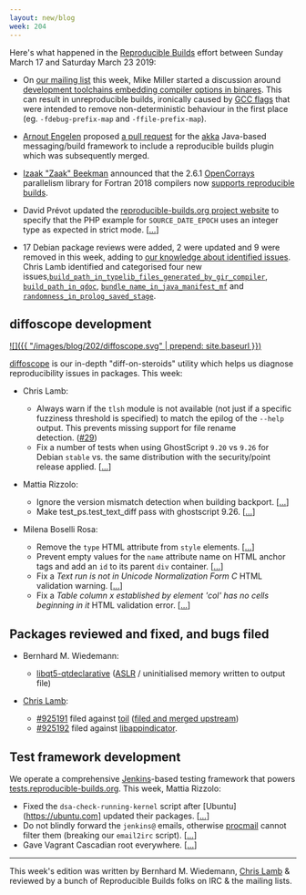 ```yaml
---
layout: new/blog
week: 204
---
```


Here's what happened in the [Reproducible Builds](https://reproducible-builds.org) effort between Sunday March 17 and Saturday March 23 2019:

* On [our mailing list](https://lists.reproducible-builds.org/pipermail/rb-general/) this week, Mike Miller started a discussion around [development toolchains embedding compiler options in binares](https://lists.reproducible-builds.org/pipermail/rb-general/2019-March/001503.html). This can result in unreproducible builds, ironically caused by [GCC flags](https://gcc.gnu.org/onlinedocs/gcc/Overall-Options.html) that were intended to remove non-deterministic behaviour in the first place (eg. `-fdebug-prefix-map` and `-ffile-prefix-map`).

* [Arnout Engelen](https://arnout.engelen.eu/) proposed [a pull request](https://github.com/akka/akka/pull/26546) for the [akka](https://akka.io/) Java-based messaging/build framework to include a reproducible builds plugin which was subsequently merged.

* [Izaak "Zaak" Beekman](https://izaakbeekman.com/) announced that the 2.6.1 [OpenCorrays](http://www.opencoarrays.org/) parallelism library for Fortran 2018 compilers now [supports reproducible builds](https://github.com/sourceryinstitute/opencoarrays/releases/tag/2.6.1).

* David Prévot updated the [reproducible-builds.org project website](https://reproducible-builds.org) to specify that the PHP example for `SOURCE_DATE_EPOCH` uses an integer type as expected in strict mode.&nbsp;[[...](https://salsa.debian.org/reproducible-builds/reproducible-website/commit/9db5438)]

* 17 Debian package reviews were added, 2 were updated and 9 were removed in this week, adding to [our knowledge about identified issues](https://tests.reproducible-builds.org/debian/index_issues.html). Chris Lamb identified and categorised four new issues,[`build_path_in_typelib_files_generated_by_gir_compiler`](https://salsa.debian.org/reproducible-builds/reproducible-notes/commit/a1697857), [`build_path_in_qdoc`](https://salsa.debian.org/reproducible-builds/reproducible-notes/commit/3d6b96da), [`bundle_name_in_java_manifest_mf`](https://salsa.debian.org/reproducible-builds/reproducible-notes/commit/0a6bebbb) and [`randomness_in_prolog_saved_stage`](https://salsa.debian.org/reproducible-builds/reproducible-notes/commit/23bc637f).

## diffoscope development

[![]({{ "/images/blog/202/diffoscope.svg" | prepend: site.baseurl }})](https://diffoscope.org)

[diffoscope](https://diffoscope.org/) is our in-depth "diff-on-steroids" utility which helps us diagnose reproducibility issues in packages. This week:

* Chris Lamb:
    * Always warn if the `tlsh` module is not available (not just if a specific fuzziness threshold is specified) to match the epilog of the `--help` output. This prevents missing support for file rename detection.&nbsp;([#29](https://salsa.debian.org/reproducible-builds/diffoscope/issues/29))
    * Fix a number of tests when using GhostScript `9.20` vs `9.26` for Debian `stable` vs. the same distribution with the security/point release applied.&nbsp;[[...](https://salsa.debian.org/reproducible-builds/diffoscope/commit/8c7b085)]

* Mattia Rizzolo:
    * Ignore the version mismatch detection when building backport.&nbsp;[[...](https://salsa.debian.org/reproducible-builds/diffoscope/commit/f23e04d)]
    * Make test\_ps.test\_text\_diff pass with ghostscript 9.26.&nbsp;[[...](https://salsa.debian.org/reproducible-builds/diffoscope/commit/a5426f7)]

* Milena Boselli Rosa:
    * Remove the `type` HTML attribute from `style` elements.&nbsp;[[...](https://salsa.debian.org/reproducible-builds/diffoscope/commit/fc082d2)]
    * Prevent empty values for the `name` attribute name on HTML anchor tags and add an `id` to its parent `div` container.&nbsp;[[...](https://salsa.debian.org/reproducible-builds/diffoscope/commit/41968b8)]
    * Fix a *Text run is not in Unicode Normalization Form C* HTML validation warning.&nbsp;[[...](https://salsa.debian.org/reproducible-builds/diffoscope/commit/92385ce)]
    * Fix a *Table column x established by element 'col' has no cells beginning in it* HTML validation error.&nbsp;[[...](https://salsa.debian.org/reproducible-builds/diffoscope/commit/951bcaf)]

## Packages reviewed and fixed, and bugs filed

* Bernhard M. Wiedemann:
    * [libqt5-qtdeclarative](https://bugreports.qt.io/browse/QTBUG-74532) ([ASLR](https://en.wikipedia.org/wiki/Address_space_layout_randomization) / uninitialised memory written to output file)

* [Chris Lamb](https://chris-lamb.co.uk/):
    * [#925191](https://bugs.debian.org/925191) filed against [toil](https://tracker.debian.org/pkg/toil) ([filed and merged upstream](https://github.com/DataBiosphere/toil/pull/2563))
    * [#925192](https://bugs.debian.org/925192) filed against [libappindicator](https://tracker.debian.org/pkg/libappindicator).

## Test framework development

We operate a comprehensive [Jenkins](https://jenkins.io/)-based testing framework that powers [tests.reproducible-builds.org](https://tests.reproducible-builds.org). This week, Mattia Rizzolo:

* Fixed the `dsa-check-running-kernel` script after [Ubuntu](https://ubuntu.com] updated their packages.&nbsp;[[...](https://salsa.debian.org/qa/jenkins.debian.net/commit/f94d787c)]
* Do not blindly forward the `jenkins@` emails, otherwise [procmail](http://www.procmail.org/) cannot filter them (breaking our `email2irc` script).&nbsp;[[...](https://salsa.debian.org/qa/jenkins.debian.net/commit/12fa047e)]
* Gave Vagrant Cascadian root everywhere.&nbsp;[[...](https://salsa.debian.org/qa/jenkins.debian.net/commit/a170f7ee)]


---

This week's edition was written by Bernhard M. Wiedemann, [Chris Lamb](https://chris-lamb.co.uk/) & reviewed by a bunch of Reproducible Builds folks on IRC & the mailing lists.
